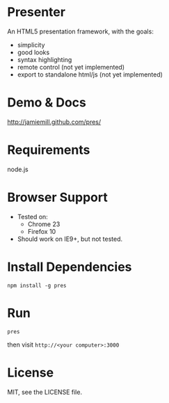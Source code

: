 # Presenter

An HTML5 presentation framework, with the goals:

- simplicity
- good looks
- syntax highlighting
- remote control (not yet implemented)
- export to standalone html/js (not yet implemented)

# Demo & Docs

<http://jamiemill.github.com/pres/>

# Requirements

node.js

# Browser Support

- Tested on:
  - Chrome 23
  - Firefox 10
- Should work on IE9+, but not tested.

# Install Dependencies

    npm install -g pres

# Run

    pres

then visit `http://<your computer>:3000`

# License

MIT, see the LICENSE file.
